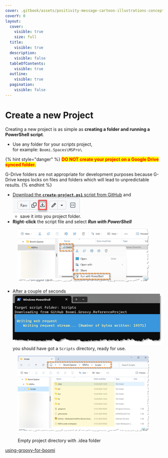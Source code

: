```yaml
---
cover: .gitbook/assets/positivity-message-cartoon-illustrations-concept.jpg
coverY: 0
layout:
  cover:
    visible: true
    size: full
  title:
    visible: true
  description:
    visible: false
  tableOfContents:
    visible: true
  outline:
    visible: true
  pagination:
    visible: false
---
```


# Create a new Project

Creating a new project is as simple as **creating a folder and running a PowerShell script**.

* Use any folder for your _scripts_ project,\
  for example:  `Boomi.Spaces\MSPro\`

{% hint style="danger" %}
<mark style="color:red;">**DO NOT create your project on a Google Drive synced folder.**</mark>

G-Drive folders are not appropriate for development purposes because G-Drive keeps locks on files and folders which will lead to unpredictable results.
{% endhint %}

* [Download the **`create-project.ps1`** script from GitHub](https://github.com/MarkusSchmidtPro/Boomi.Groovy.ReferenceProject/blob/main/bin/create-project.ps1) and \
  ![](.gitbook/assets/githubDownloadFile.png)
  * save it into you project folder.
* **Right**-**click** the script file and select _**Run with PowerShell**_

<div align="left">

<figure><img src=".gitbook/assets/image (5).png" alt="" width="563"><figcaption></figcaption></figure>

</div>

* After a couple of seconds \
  ![](.gitbook/assets/psWorking.png)\
  you should have got a `Scripts` directory, ready for use.

<div align="left">

<figure><img src=".gitbook/assets/image (1) (1) (1).png" alt="" width="563"><figcaption><p>Empty project directory with .idea folder</p></figcaption></figure>

</div>

[using-groovy-for-boomi](using-groovy-for-boomi/ "mention")
